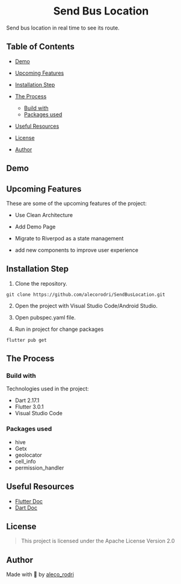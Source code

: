 <h1 align="center" id="title">Send Bus Location</h1>

<p id="description">Send bus location in real time to see its route.</p>

## Table of Contents

- [Demo](#demo)

- [Upcoming Features](#Upcoming-Features)

- [Installation Step](#installation-step)

- [The Process](#the-process)
  - [Build with](#build-with)
  - [Packages used](#packages-used)

  <!-- - [Structure](#structure) -->

- [Useful Resources](#useful-resources)

- [License](#license)

- [Author](#author)

## Demo

## Upcoming Features

These are some of the upcoming features of the project:

- Use Clean Architecture

- Add Demo Page

- Migrate to Riverpod as a state management

- add new components to improve user experience

## Installation Step

1. Clone the repository.

 ```
git clone https://github.com/alecorodri/SendBusLocation.git
 ```

2. Open the project with Visual Studio Code/Android Studio.

3. Open pubspec.yaml file.

4. Run in project for change packages

```
flutter pub get
```

## The Process

### Build with

Technologies used in the project:

- Dart 2.17.1
- Flutter 3.0.1
- Visual Studio Code

### Packages used

- hive
- Getx
- geolocator
- cell_info
- permission_handler

<!-- ### Structure -->

## Useful Resources

- [Flutter Doc](https://flutter.dev/docs)
- [Dart Doc](https://dart.dev)

## License

> This project is licensed under the Apache License Version 2.0

## Author

Made with 💜 by [aleco_rodri](https://twitter.com/aleco_rodri)
